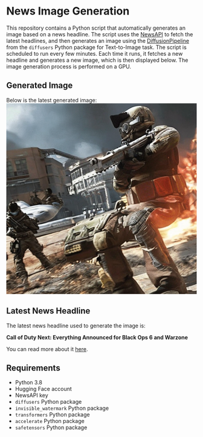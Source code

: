 # News Image Generation
This repository contains a Python script that automatically generates an image based on a news headline. The script uses the [NewsAPI](https://newsapi.org/) to fetch the latest headlines, and then generates an image using the [DiffusionPipeline](https://github.com/huggingface/diffusers) from the `diffusers` Python package for Text-to-Image task.
The script is scheduled to run every few minutes. Each time it runs, it fetches a new headline and generates a new image, which is then displayed below. The image generation process is performed on a GPU.

## Generated Image
Below is the latest generated image:
![Generated Image](image.png)

## Latest News Headline
The latest news headline used to generate the image is:

**Call of Duty Next: Everything Announced for Black Ops 6 and Warzone**

You can read more about it [here](https://news.google.com/rss/articles/CBMimwFBVV95cUxPTGF3bnVtVzFMcGx1bXBIWHNwNjZVeFA2aFNkZC1TbHZxbG52aTFuR1huTjdvMURDdHFrNXI4MzlILWF5Z01BWXlDWWdzcXg1QlVNejUyX1YxUzU0Y0N0aUFxVi1wZDZMdVdmcjZ5dGEyVGdhZVE2cnNvek8yTzNKZ3ZmXzJCQ3JneHQ5RHUwMjMxbHUwSmdLQUZwQQ?oc=5).

## Requirements
- Python 3.8
- Hugging Face account
- NewsAPI key
- `diffusers` Python package
- `invisible_watermark` Python package
- `transformers` Python package
- `accelerate` Python package
- `safetensors` Python package
